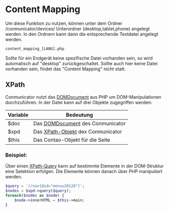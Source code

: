 # Content Mapping

Um diese Funktion zu nutzen, können unter dem Ordner /conmunicator/devices/ Unterordner (desktop,tablet,phone) angelegt werden. In den Ordnern kann dann die entsprechende Textdatei angelegt werden.

```
content_mapping_[LANG].php
```

Sollte für ein Endgerät keine spezifische Datei vorhanden sein, so wird automatisch auf "desktop" zurückgeschaltet. Sollte auch hier keine Datei vorhanden sein, findet das "Content Mapping" nicht statt.

## XPath

Conmunicator nutzt das [DOMDocument](http://php.net/manual/de/class.domdocument.php "PHP-DOMDocument") aus PHP um DOM-Manipulationen durchzuführen. In der Datei kann auf drei Objekte zugegriffen werden:

| Variable | Bedeutung |
|-|-|
|$doc|Das [DOMDocument](http://php.net/manual/de/class.domdocument.php) des Conmunicator|
|$xpd|Das [XPath-Objekt](http://php.net/manual/de/class.domxpath.php) dex Conmunicator|
|$this|Das Contao-Objekt für die Seite|

### Beispiel:
Über einen [XPath-Query](https://www.w3.org/TR/xpath/) kann auf bestimmte Elemente in der DOM-Struktur eine Selektion erfolgen. Die Elemente können danach über PHP manipuliert werden.
 
```php
$query = '//nav[@id="menuu20128"]';
$nodes = $xpd->query($query);
foreach($nodes as $node) {
    $node->innerHTML = $this->main;
}
```



